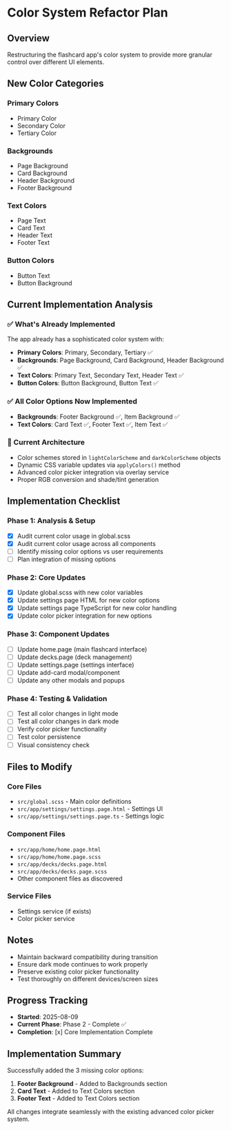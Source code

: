 # Color System Refactor Plan

## Overview
Restructuring the flashcard app's color system to provide more granular control over different UI elements.

## New Color Categories

### Primary Colors
- Primary Color
- Secondary Color  
- Tertiary Color

### Backgrounds
- Page Background
- Card Background
- Header Background
- Footer Background

### Text Colors
- Page Text
- Card Text
- Header Text
- Footer Text

### Button Colors
- Button Text
- Button Background

## Current Implementation Analysis

### ✅ What's Already Implemented
The app already has a sophisticated color system with:
- **Primary Colors**: Primary, Secondary, Tertiary ✅
- **Backgrounds**: Page Background, Card Background, Header Background ✅  
- **Text Colors**: Primary Text, Secondary Text, Header Text ✅
- **Button Colors**: Button Background, Button Text ✅

### ✅ All Color Options Now Implemented
- **Backgrounds**: Footer Background ✅, Item Background ✅
- **Text Colors**: Card Text ✅, Footer Text ✅, Item Text ✅

### 🔧 Current Architecture
- Color schemes stored in `lightColorScheme` and `darkColorScheme` objects
- Dynamic CSS variable updates via `applyColors()` method
- Advanced color picker integration via overlay service
- Proper RGB conversion and shade/tint generation

## Implementation Checklist

### Phase 1: Analysis & Setup
- [x] Audit current color usage in global.scss
- [x] Audit current color usage across all components
- [ ] Identify missing color options vs user requirements
- [ ] Plan integration of missing options

### Phase 2: Core Updates
- [x] Update global.scss with new color variables
- [x] Update settings page HTML for new color options
- [x] Update settings page TypeScript for new color handling
- [x] Update color picker integration for new options

### Phase 3: Component Updates
- [ ] Update home.page (main flashcard interface)
- [ ] Update decks.page (deck management)
- [ ] Update settings.page (settings interface)
- [ ] Update add-card modal/component
- [ ] Update any other modals and popups

### Phase 4: Testing & Validation
- [ ] Test all color changes in light mode
- [ ] Test all color changes in dark mode
- [ ] Verify color picker functionality
- [ ] Test color persistence
- [ ] Visual consistency check

## Files to Modify

### Core Files
- `src/global.scss` - Main color definitions
- `src/app/settings/settings.page.html` - Settings UI
- `src/app/settings/settings.page.ts` - Settings logic

### Component Files
- `src/app/home/home.page.html`
- `src/app/home/home.page.scss`
- `src/app/decks/decks.page.html`
- `src/app/decks/decks.page.scss`
- Other component files as discovered

### Service Files
- Settings service (if exists)
- Color picker service

## Notes
- Maintain backward compatibility during transition
- Ensure dark mode continues to work properly
- Preserve existing color picker functionality
- Test thoroughly on different devices/screen sizes

## Progress Tracking
- **Started**: 2025-08-09
- **Current Phase**: Phase 2 - Complete ✅
- **Completion**: [x] Core Implementation Complete

## Implementation Summary
Successfully added the 3 missing color options:
1. **Footer Background** - Added to Backgrounds section
2. **Card Text** - Added to Text Colors section  
3. **Footer Text** - Added to Text Colors section

All changes integrate seamlessly with the existing advanced color picker system.
